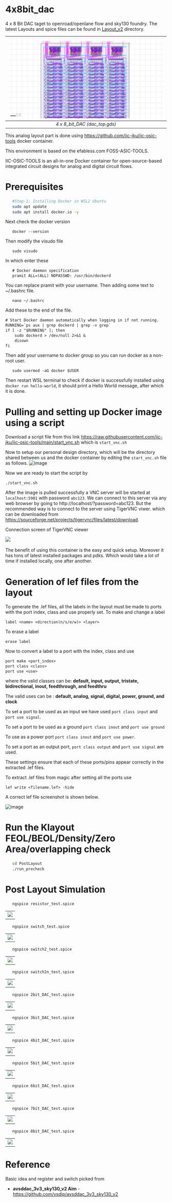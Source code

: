 # 4x8bit_dac
4 x 8 Bit DAC taget to openroad/openlane flow and sky130 foundry. The latest Layouts and spice files can be found in [Layout_v2](https://github.com/pramitpal/8bit_dac/tree/main/Layout_v2) directory.

| ![dac_top.jpg](Layout_v2/gds/dac_top.png) | 
|:--:| 
| *4 x 8_bit_DAC (dac_top.gds)* |

This analog layout part is done using https://github.com/iic-jku/iic-osic-tools docker container.

This environment is based on the efabless.com FOSS-ASIC-TOOLS.

IIC-OSIC-TOOLS is an all-in-one Docker container for open-source-based integrated circuit designs for analog and digital circuit flows.

# Prerequisites
```bash
   #Step-1: Installing Docker in WSL2 Ubuntu
   sudo apt update
   sudo apt install docker.io -y

```
Next check the docker version 
```
   docker --version
```
Then modify the visudo file
```
   sudo visudo
```
In which enter these 
```
   # Docker daemon specification
   pramit ALL=(ALL) NOPASSWD: /usr/bin/dockerd
```
You can replace pramit with your username.
Then adding some text to ~/.bashrc file.
```
   nano ~/.bashrc
```
Add these to the end of the file.
```
# Start Docker daemon automatically when logging in if not running.
RUNNING=`ps aux | grep dockerd | grep -v grep`
if [ -z "$RUNNING" ]; then
    sudo dockerd > /dev/null 2>&1 &
    disown
fi
```
Then add your username to docker group so you can run docker as a non-root user.
```
   sudo usermod -aG docker $USER
```
Then restart WSL terminal to check if docker is successfully installed using ``docker run hello-world``, it should print a Hello World message, after which it is done.

# Pulling and setting up Docker image using a script
Download a script file from this link https://raw.githubusercontent.com/iic-jku/iic-osic-tools/main/start_vnc.sh which is ``start_vnc.sh``

Now to setup our personal design directory, which will be the directory shared between us and the docker container by editing the ``start_vnc.sh`` file as follows.
![image](https://github.com/pramitpal/8bit_dac/assets/41202066/465a61ab-4817-4309-8c28-84b9055796bc)

Now we are ready to start the script by 
```
./start_vnc.sh
```
After the image is pulled successfully a VNC server will be started at ``localhost:5901`` with password ``abc123``.
We can connect to this server via any web browser by going to http://localhost/?password=abc123.
But the recommended way is to connect to the server using TigerVNC viwer.
which can be downloaded from https://sourceforge.net/projects/tigervnc/files/latest/download.

Connection screen of TigerVNC viewer 

<img src="https://github.com/pramitpal/8bit_dac/assets/41202066/d36cb5ab-0c4d-478b-b61b-0a977eeb7c1f" height="125">

The benefit of using this container is the easy and quick setup. Moreover it has tons of latest installed packages and pdks. Which would take a lot of time if installed locally, one after another.

# Generation of lef files from the layout
To generate the .lef files, all the labels in the layout must be made to ports with the port index, class and use properly set.
To make and change a label
```
label <name> <direction(n/s/e/w)> <layer>
```
To erase a label
```
erase label
```
Now to convert a label to a port with the index, class and use
```
port make <port_index>
port class <class>
port use <use>
```
where the valid classes can be: __default, input, output, tristate, bidirectional, inout, feedthrough, and feedthru__

The valid uses can be : __default, analog, signal, digital, power, ground, and clock__

To set a port to be used as an input we have used 
``port class input`` and ``port use signal``.

To set a port to be used as a ground ``port class inout`` and ``port use ground``

To use as a power port ``port class inout`` and ``port use power``.

To set a port as an output port, ``port class output`` and ``port use signal`` are used.

These settings ensure that each of these ports/pins appear correctly in the extracted .lef files.

To extract .lef files from magic after setting all the ports use
```
lef write <filename.lef> -hide
```
A correct lef file screenshot is shown below.

![image](https://github.com/pramitpal/8bit_dac/assets/41202066/ec788ab4-58e7-4176-83c9-9282f04ccbe5)


# Run the Klayout FEOL/BEOL/Density/Zero Area/overlapping check
```bash
   cd PostLayout
   ./run_precheck
```

# Post Layout Simulation
```bash
   ngspice resistor_test.spice
```
   <table> <tr> <td  align="center"><img src="./docs/source/_static/resistor.png" ></td> </tr> </table>

```bash
   ngspice switch_test.spice
```
   <table> <tr> <td  align="center"><img src="./docs/source/_static/switch.png" ></td> </tr> </table>

```bash
   ngspice switch2_test.spice
```
   <table> <tr> <td  align="center"><img src="./docs/source/_static/switch2.png" ></td> </tr> </table>


```bash
   ngspice switch2n_test.spice
```
   <table> <tr> <td  align="center"><img src="./docs/source/_static/switch2n.png" ></td> </tr> </table>

```bash
   ngspice 2bit_DAC_test.spice 
```
   <table> <tr> <td  align="center"><img src="./docs/source/_static/2bit_DAC.png" ></td> </tr> </table>

```bash
   ngspice 3bit_DAC_test.spice 
```
   <table> <tr> <td  align="center"><img src="./docs/source/_static/3bit_DAC.png" ></td> </tr> </table>

```bash
   ngspice 4bit_DAC_test.spice 
```
   <table> <tr> <td  align="center"><img src="./docs/source/_static/4bit_DAC.png" ></td> </tr> </table>

```bash
   ngspice 5bit_DAC_test.spice 
```
   <table> <tr> <td  align="center"><img src="./docs/source/_static/5bit_DAC.png" ></td> </tr> </table>

```bash
   ngspice 6bit_DAC_test.spice 
```
   <table> <tr> <td  align="center"><img src="./docs/source/_static/6bit_DAC.png" ></td> </tr> </table>

```bash
   ngspice 7bit_DAC_test.spice 
```
   <table> <tr> <td  align="center"><img src="./docs/source/_static/7bit_DAC.png" ></td> </tr> </table>

```bash
   ngspice 8bit_DAC_test.spice 
```
   <table> <tr> <td  align="center"><img src="./docs/source/_static/8bit_DAC.png" ></td> </tr> </table>

# Reference
Basic idea and register and switch picked from 
* **avsddac_3v3_sky130_v2 Aim** - https://github.com/vsdip/avsddac_3v3_sky130_v2
